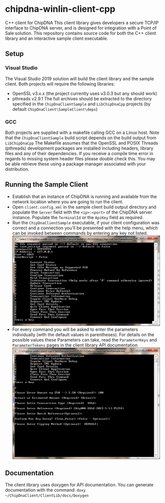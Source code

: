 # chipdna-winlin-client-cpp
C++ client for ChipDNA
This client library gives developers a secure TCP/IP interface to ChipDNA server, and is designed for integration with a Point of Sale solution. This repository contains source code for both the C++ client library and an interactive sample client executable. 

## Setup
### Visual Studio
The Visual Studio 2019 solution will build the client library and the sample client. Both projects will require the following libraries:
* OpenSSL v3.x.x (the project currently uses v3.0.3 but any should work)
* pthreads v2.9.1
The full archives should be extracted to the directory specified in the `ChipDnaClientSample` and `LibChipDnaCpp` projects (by default `ChipDnaClient\SampleClient\deps`)

### GCC
Both projects are supplied with a makefile calling GCC on a Linux host. Note that the `ChipDnaClientSample` build script depends on the build output from `LibChipDnaCpp`
The Makefile assumes that the OpenSSL and POSIX Threads (pthreads) development packages are installed including headers, library files and any of their dependencies. If you receive a compile time error in regards to missing system header files please double check this. You may be able retrieve these using a package manager associated with your distribution.

## Running the Sample Client
* Establish that an instance of ChipDNA is running and available from the network location where you are going to run the client.
* Open `client.config.xml` in the sample client build output directory and populate the `Server` field with the `<ip>:<port>` of the ChipDNA server instance. Populate the `TerminalId` or the `ApiKey` field as required.
* Run the `ChipDnaClientSample` executable, if your client configuration was correct and a connection you'll be presented with the help menu, which can be invoked between commands by entering any key not listed.
  ![](help_menu.png)
* For every command you will be asked to enter the parameters individually (with the default values in parentheses). For details on the possible values these Parameters can take, read the `ParameterKeys` and `ParameterTokens` pages in the client library API documentation
  ![](start_transaction.png)

## Documentation
The client library uses doxygen for API documentation. You can generate documentation with the command: 
`doxy ~/ChipDnaClient/ClientLib/docs/Doxygen`